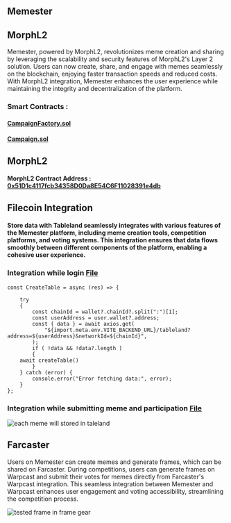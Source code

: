 ## Memester

## MorphL2
Memester, powered by MorphL2, revolutionizes meme creation and sharing by leveraging the scalability and security features of MorphL2's Layer 2 solution. Users can now create, share, and engage with memes seamlessly on the blockchain, enjoying faster transaction speeds and reduced costs. With MorphL2 integration, Memester enhances the user experience while maintaining the integrity and decentralization of the platform.

### Smart Contracts : 
#### [CampaignFactory.sol](https://github.com/codeminto/contract-memeagent/blob/main/contracts/CampaignFactory.sol)
#### [Campaign.sol](https://github.com/codeminto/contract-memeagent/blob/main/contracts/Campaign.sol)

## MorphL2
#### MorphL2 Contract Address : [0x51D1c4117fcb34358D0Da8E54C6F11028391e4db](https://explorer-testnet.morphl2.io/address/0x51D1c4117fcb34358D0Da8E54C6F11028391e4db)






## Filecoin Integration
#### Store data with Tableland seamlessly integrates with various features of the Memester platform, including meme creation tools, competition platforms, and voting systems. This integration ensures that data flows smoothly between different components of the platform, enabling a cohesive user experience.
### Integration while login  [File](https://github.com/codeminto/meme-frontend/blob/main/src/pages/Login/index.jsx)

	const CreateTable = async (res) => {

		try
		{
			const chainId = wallet?.chainId?.split(":")[1];
			const userAddress = user.wallet?.address;
			const { data } = await axios.get(
				"${import.meta.env.VITE_BACKEND_URL}/tableland?address=${userAddress}&networkId=${chainId}",
			);
			if ( !data && !data?.length )
			{
        await createTable()
			}
		} catch (error) {
			console.error("Error fetching data:", error);
		}
	};

 ### Integration while submitting meme and participation [File](https://github.com/codeminto/meme-frontend/blob/main/client/src/contexts/Tableland.jsx)

![each meme will stored in taleland](https://github.com/codeminto/memeAgent/assets/16322269/e933598e-5333-463c-8c0d-4d132416de23)



## Farcaster
Users on Memester can create memes and generate frames, which can be shared on Farcaster. During competitions, users can generate frames on Warpcast and submit their votes for memes directly from Farcaster's Warpcast integration. This seamless integration between Memester and Warpcast enhances user engagement and voting accessibility, streamlining the competition process.

![tested frame in frame gear](https://github.com/codeminto/memeAgent/assets/16322269/cd597644-3019-4733-b2d2-b8d3a60306cb)



